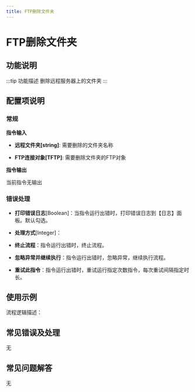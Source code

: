 ```yaml
---
title: FTP删除文件夹
---
```


# FTP删除文件夹

## 功能说明

:::tip 功能描述
删除远程服务器上的文件夹
:::

## 配置项说明

### 常规

**指令输入**

- **远程文件夹[string]**: 需要删除的文件夹名称

- **FTP连接对象[TFTP]**: 需要删除文件夹的FTP对象


**指令输出**

当前指令无输出

### 错误处理

- **打印错误日志**[Boolean]：当指令运行出错时，打印错误日志到【日志】面板。默认勾选。

- **处理方式**[Integer]：

 - **终止流程**：指令运行出错时，终止流程。

 - **忽略异常并继续执行**：指令运行出错时，忽略异常，继续执行流程。

 - **重试此指令**：指令运行出错时，重试运行指定次数指令，每次重试间隔指定时长。

## 使用示例

流程逻辑描述：

## 常见错误及处理

无

## 常见问题解答

无

